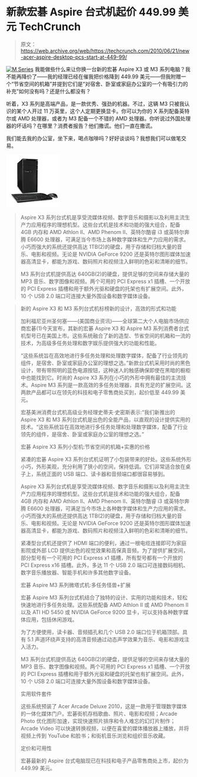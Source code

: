 # 新款宏碁 Aspire 台式机起价 449.99 美元 TechCrunch

> 原文：<https://web.archive.org/web/https://techcrunch.com/2010/06/21/new-acer-aspire-desktop-pcs-start-at-449-99/>

[![](img/1907d4aae477918a75776991534af7ff.png "M Series")](https://web.archive.org/web/20221206221155/https://beta.techcrunch.com/wp-content/uploads/2010/06/m-series.jpeg) 我能做些什么来让你换一台新的宏碁 Aspire X3 或 M3 系列电脑？我不能再降价了——我的经理已经在催我把价格降到 449.99 美元——但我附赠一个“节省空间的机箱”并提到它们是“对宿舍、卧室或家庭办公室的一个有吸引力的补充”如何没有吗？还是什么都没有？

听着，X3 系列是高端产品，是一款优秀、强劲的机器。不过，这辆 M3 只被我认识的某个人开过 11 万英里，这个人定期更换显卡。你可以为你的 X 系列配备英特尔或 AMD 处理器，或者为 M3 配备一个不错的 AMD 处理器。你听说过外国处理器的坏话吗？在哪里？消费者报告？他们撒谎。他们一直在撒谎。

我们能去我的办公室，坐下来，喝点咖啡吗？好好谈谈吗？我想我们可以做笔交易。

[![](img/939562447a3cd3b375275612ae83bb17.png)](https://web.archive.org/web/20221206221155/https://techcrunch.com/2010/06/21/new-acer-aspire-desktop-pcs-start-at-449-99/image-1-m-series-jpeg-for-post-163442/)

> Aspire X3 系列台式机是享受流媒体视频、数字音乐和摄影以及利用主流生产力应用程序的理想机型。这些台式机是技术和功能的强大组合，配备 4GB 内存和 AMD Athlon II、AMD Phenom II、英特尔酷睿 i3 或英特尔奔腾 E6600 处理器，可满足当今市场上各种数字媒体和生产力应用的需求。小巧而强大的系统还提供高达 1TB(2)的硬盘，用于存储和归档大量的音乐、电影和视频。无论是 NVIDIA GeForce 9200 还是英特尔图形媒体加速器高清显卡，都能为游戏、数码照片和视频注入鲜明的色彩和清晰的细节。
> 
> M3 系列台式机提供高达 640GB(2)的硬盘，提供足够的空间来存储大量的 MP3 音乐、数字图像和视频。两个可用的 PCI Express x1 插槽、一个开放的 PCI Express 插槽和用于额外光驱和硬盘的托架也有扩展空间。此外，10 个 USB 2.0 端口可连接大量外围设备和数字媒体设备。

> 新的 Aspire X3 和 M3 系列台式机标榜新的设计，高效的形式和功能
> 
> 加利福尼亚州圣何塞——(美国商业资讯)——全球第二大个人电脑市场供应商宏碁(1)今天宣布，其新的宏碁 Aspire X3 和 Aspire M3 系列消费者台式机型号已在美国上市。这些系统融合了新的造型、节省空间的机箱和一流的技术，为高级多任务处理和数字娱乐提供强大的功能和性能。
> 
> “这些系统旨在高效地进行多任务处理和处理数字媒体，配备了行业领先的组件，是宿舍、卧室或家庭办公室的理想之选。”新款台式机采用时尚的黑色设计，带有带照明的蓝色电源按钮，这种迷人的触感确保即使在黑暗的橱柜中也能找到它。时尚的 Aspire X3 系列在小巧的外形中拥有最佳的主流技术。Aspire M3 系列是一款高效的多任务处理器，具有充足的扩展空间。这两款产品都可以在领先的科技和电子零售商处买到，起价低至 449.99 美元。
> 
> 宏基美洲消费台式机高级业务经理史蒂夫·史密斯表示:“我们新推出的 Aspire X3 和 M3 系列台式机是出色的全能产品，以直观的设计提供实用的技术。“这些系统旨在高效地进行多任务处理和处理数字媒体，配备了行业领先的组件，是宿舍、卧室或家庭办公室的理想之选。”
> 
> 宏碁 Aspire X3 系列小型机:节省空间的机箱+实惠的价格
> 
> 紧凑的宏碁 Aspire X3 系列台式机证明了小包装带来的好处。这些系统外形小巧，外形美观，充分利用了狭小的空间，保持低调。它们非常适合放在桌子上，系统正面的 USB 端口、读卡器和音频端口都很容易够到。
> 
> Aspire X3 系列台式机是享受流媒体视频、数字音乐和摄影以及利用主流生产力应用程序的理想机型。这些台式机是技术和功能的强大组合，配备 4GB 内存和 AMD Athlon II、AMD Phenom II、英特尔酷睿 i3 或英特尔奔腾 E6600 处理器，可满足当今市场上各种数字媒体和生产力应用的需求。小巧而强大的系统还提供高达 1TB(2)的硬盘，用于存储和归档大量的音乐、电影和视频。无论是 NVIDIA GeForce 9200 还是英特尔图形媒体加速器高清显卡，都能为游戏、数码照片和视频注入鲜明的色彩和清晰的细节。
> 
> 紧凑型台式机还提供了 HDMI 端口的便利，通过一根电缆连接即可为家庭影院或外部 LCD 提供出色的视觉效果和高保真音频。为了提供扩展空间，部分型号有一个可用的 PCI Express x1 插槽，所有型号都有一个开放的 PCI Express x16 插槽。此外，多达 11 个 USB 2.0 端口可连接数码相机、数字音乐播放器、智能手机和许多其他数字设备。
> 
> 宏碁 Aspire M3 系列微塔式机:多任务怪兽+扩展
> 
> 宏碁 Aspire M3 系列台式机结合了独特的设计、实用的功能和技术，轻松快速地进行多任务处理。这些系统配备 AMD Athlon II 或 AMD Phenom II 以及 ATI HD 5450 或 NVIDIA GeForce 9200 显卡，可以支持各种数字媒体应用，包括休闲游戏。
> 
> 为了方便使用，读卡器、音频插孔和几个 USB 2.0 端口位于机箱顶部。具有 5.1 声道环绕声支持的高清音频通过动态声学效果为音乐、电影和游戏注入活力。
> 
> M3 系列台式机提供高达 640GB(2)的硬盘，提供足够的空间来存储大量的 MP3 音乐、数字图像和视频。两个可用的 PCI Express x1 插槽、一个开放的 PCI Express 插槽和用于额外光驱和硬盘的托架也有扩展空间。此外，10 个 USB 2.0 端口可连接大量外围设备和数字媒体设备。
> 
> 实用软件套件
> 
> 这些系统预装了 Acer Arcade Deluxe 2010，这是一款用于管理数字媒体的一体化媒体门户。宏碁街机存档歌曲、照片、电影和视频；Arcade Photo 优化图形加速，实现快速照片排序和令人难忘的幻灯片制作；Arcade Video 可以快速转换视频，以便在喜爱的媒体播放器上播放，并将视频上传到 YouTube 和脸书；和街机音乐浏览和组织音乐收藏。
> 
> 定价和可用性
> 
> 宏碁最新的 Aspire 台式电脑现已在科技和电子产品零售商处上市，起价为 449.99 美元。